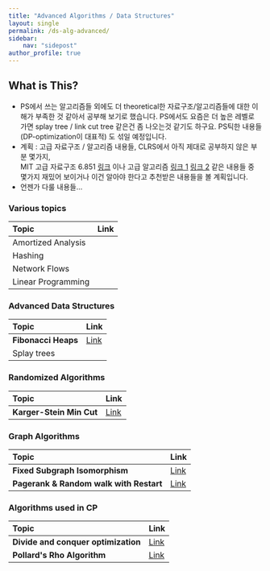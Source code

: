 ```yaml
---
title: "Advanced Algorithms / Data Structures"
layout: single
permalink: /ds-alg-advanced/
sidebar:
    nav: "sidepost"
author_profile: true
---
```


## What is This? 

- PS에서 쓰는 알고리즘들 외에도 더 theoretical한 자료구조/알고리즘들에 대한 이해가 부족한 것 같아서 공부해 보기로 했습니다. PS에서도 요즘은 더 높은 레벨로 가면 splay tree / link cut tree 같은건 좀 나오는것 같기도 하구요.
PS틱한 내용들 (DP-optimization이 대표적) 도 섞일 예정입니다.
- 계획 : 고급 자료구조 / 알고리즘 내용들, CLRS에서 아직 제대로 공부하지 않은 부분 몇가지,   
  MIT 고급 자료구조 6.851 [링크](https://courses.csail.mit.edu/6.851/fall17/lectures/) 이나 고급 알고리즘 [링크 1](http://people.csail.mit.edu/moitra/854.html) [링크 2](https://ocw.mit.edu/courses/electrical-engineering-and-computer-science/6-854j-advanced-algorithms-fall-2008/) 같은 내용들 중 몇가지 재밌어 보이거나 이건 알아야 한다고 추천받은 내용들을 볼 계획입니다.
- 언젠가 다룰 내용들...

### Various topics

| Topic              | Link |
|:-------------------|:-----|
| Amortized Analysis |      |
| Hashing            |      |
| Network Flows      |      |
| Linear Programming |      |

### Advanced Data Structures  

| Topic               | Link                                 |
|:--------------------|:-------------------------------------|
| **Fibonacci Heaps** | [Link](/algorithms/Fibonacci-heaps/) |
| Splay trees         |                                      |

### Randomized Algorithms

| Topic                    | Link                                              |
|:-------------------------|:--------------------------------------------------|
| **Karger-Stein Min Cut** | [Link](/advanced_algorithms/karger-stein-mincut/) |


### Graph Algorithms

| Topic                                   | Link                                                |
|:----------------------------------------|:----------------------------------------------------|
| **Fixed Subgraph Isomorphism**          | [Link](/algorithms/graph-algorithms-lec1/)          |
| **Pagerank & Random walk with Restart** | [Link](/advanced-algorithms/random-walk-on-graphs/) |

### Algorithms used in CP

| Topic                               | Link                              |
|:------------------------------------|:----------------------------------|
| **Divide and conquer optimization** | [Link](/algorithms/DP-DnC-Opt/)   |
| **Pollard's Rho Algorithm**         | [Link](/algorithms/Pollards-Rho/) |

